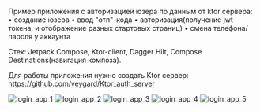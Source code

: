 Пример приложения с авторизацией юзера по данным от ktor сервера: 
• создание юзера
• ввод "отп"-кода
• авторизация(получение jwt токена, и отображение разных стартовых страниц)
• смена телефона/пароля у аккаунта

Стек: Jetpack Compose, Ktor-client, Dagger Hilt, Compose Destinations(навигация композа).

Для работы приложения нужно создать Ktor сервер: https://github.com/veygard/Ktor_auth_server

![login_app_1](https://user-images.githubusercontent.com/79571688/158057954-c6e54e24-043b-43db-bcb5-f0ddb135e021.png)
![login_app_2](https://user-images.githubusercontent.com/79571688/158057955-a59f9ab6-d2e7-4b46-bf17-c8e86681ae0a.png)
![login_app_3](https://user-images.githubusercontent.com/79571688/158057957-4d3a89ca-41e0-4571-8d8c-957ed58eafbf.png)
![login_app_4](https://user-images.githubusercontent.com/79571688/158057959-7d835746-a727-4ee2-9f49-b074f732dda5.png)
![login_app_5](https://user-images.githubusercontent.com/79571688/158057960-cf2e4b7f-10ec-40e9-b490-51cb6b1975e5.png)

